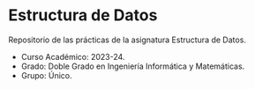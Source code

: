 # Estructura de Datos
Repositorio de las prácticas de la asignatura Estructura de Datos.

- Curso Académico: 2023-24.
- Grado: Doble Grado en Ingeniería Informática y Matemáticas.
- Grupo: Único.

